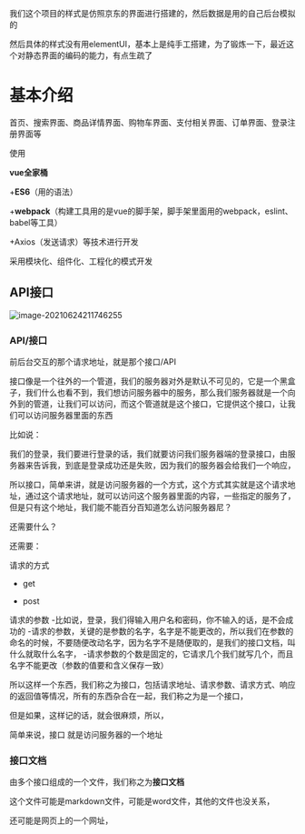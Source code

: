 我们这个项目的样式是仿照京东的界面进行搭建的，然后数据是用的自己后台模拟的

然后具体的样式没有用elementUI，基本上是纯手工搭建，为了锻炼一下，最近这个对静态界面的编码的能力，有点生疏了

# 基本介绍

首页、搜索界面、商品详情界面、购物车界面、支付相关界面、订单界面、登录注册界面等

使用

**vue全家桶**

+**ES6**（用的语法）

+**webpack**（构建工具用的是vue的脚手架，脚手架里面用的webpack，eslint、babel等工具）

+Axios（发送请求）等技术进行开发

采用模块化、组件化、工程化的模式开发



## API接口

![image-20210624211746255](C:\Users\juan~er\AppData\Roaming\Typora\typora-user-images\image-20210624211746255.png)

### API/接口

前后台交互的那个请求地址，就是那个接口/API

接口像是一个往外的一个管道，我们的服务器对外是默认不可见的，它是一个黑盒子，我们什么也看不到，我们想访问服务器中的服务，那么我们服务器就是一个向外到的管道，让我们可以访问，而这个管道就是这个接口，它提供这个接口，让我们可以访问服务器里面的东西

比如说：

​	我们的登录，我们要进行登录的话，我们就要访问我们服务器端的登录接口，由服务器来告诉我，到底是登录成功还是失败，因为我们的服务器会给我们一个响应，

所以接口，简单来讲，就是访问服务器的一个方式，这个方式其实就是这个请求地址，通过这个请求地址，就可以访问这个服务器里面的内容，一些指定的服务了，但是只有这个地址，我们能不能百分百知道怎么访问服务器尼？

还需要什么？

还需要：

请求的方式

- get

- post

请求的参数
-比如说，登录，我们得输入用户名和密码，你不输入的话，是不会成功的
-请求的参数，关键的是参数的名字，名字是不能更改的，所以我们在参数的命名的时候，不要随便改动名字，因为名字不是随便取的，是我们的接口文档，叫什么就取什么名字，
-请求参数的个数是固定的，它请求几个我们就写几个，而且名字不能更改（参数的值要和含义保存一致）

所以这样一个东西，我们称之为接口，包括请求地址、请求参数、请求方式、响应的返回值等情况，所有的东西杂合在一起，我们称之为是一个接口，

但是如果，这样记的话，就会很麻烦，所以，

简单来说，接口 就是访问服务器的一个地址



### 接口文档

由多个接口组成的一个文件，我们称之为**接口文档**

这个文件可能是markdown文件，可能是word文件，其他的文件也没关系，

还可能是网页上的一个网址，